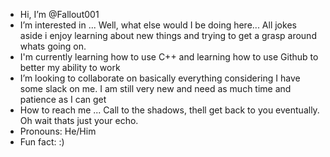 - Hi, I’m @Fallout001
- I’m interested in ... Well, what else would I be doing here... All jokes aside i enjoy learning about new things and trying to get a grasp around whats going on.
- I'm currently learning how to use C++ and learning how to use Github to better my ability to work
- I’m looking to collaborate on basically everything considering I have some slack on me. I am still very new and need as much time and patience as I can get
- How to reach me ... Call to the shadows, thell get back to you eventually. Oh wait thats just your echo.
- Pronouns: He/Him 
- Fun fact: :) 

<!---
Fallout001/Fallout001 is a ✨ special ✨ repository because its `README.md` (this file) appears on your GitHub profile.
You can click the Preview link to take a look at your changes.
--->
